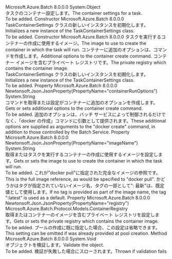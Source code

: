 <Type Name="TaskContainerSettings" FullName="Microsoft.Azure.Batch.Protocol.Models.TaskContainerSettings">
  <TypeSignature Language="C#" Value="public class TaskContainerSettings" />
  <TypeSignature Language="ILAsm" Value=".class public auto ansi beforefieldinit TaskContainerSettings extends System.Object" />
  <TypeSignature Language="DocId" Value="T:Microsoft.Azure.Batch.Protocol.Models.TaskContainerSettings" />
  <TypeSignature Language="VB.NET" Value="Public Class TaskContainerSettings" />
  <TypeSignature Language="F#" Value="type TaskContainerSettings = class" />
  <AssemblyInfo>
    <AssemblyName>Microsoft.Azure.Batch</AssemblyName>
    <AssemblyVersion>8.0.0.0</AssemblyVersion>
  </AssemblyInfo>
  <Base>
    <BaseTypeName>System.Object</BaseTypeName>
  </Base>
  <Interfaces />
  <Docs>
    <summary>
            <span data-ttu-id="8bc61-101">タスクのコンテナー設定します。</span><span class="sxs-lookup"><span data-stu-id="8bc61-101">The container settings for a task.</span></span>
            </summary>
    <remarks>To be added.</remarks>
  </Docs>
  <Members>
    <Member MemberName=".ctor">
      <MemberSignature Language="C#" Value="public TaskContainerSettings ();" />
      <MemberSignature Language="ILAsm" Value=".method public hidebysig specialname rtspecialname instance void .ctor() cil managed" />
      <MemberSignature Language="DocId" Value="M:Microsoft.Azure.Batch.Protocol.Models.TaskContainerSettings.#ctor" />
      <MemberSignature Language="VB.NET" Value="Public Sub New ()" />
      <MemberType>Constructor</MemberType>
      <AssemblyInfo>
        <AssemblyName>Microsoft.Azure.Batch</AssemblyName>
        <AssemblyVersion>8.0.0.0</AssemblyVersion>
      </AssemblyInfo>
      <Parameters />
      <Docs>
        <summary>
            <span data-ttu-id="8bc61-102">TaskContainerSettings クラスの新しいインスタンスを初期化します。</span><span class="sxs-lookup"><span data-stu-id="8bc61-102">Initializes a new instance of the TaskContainerSettings class.</span></span>
            </summary>
        <remarks>To be added.</remarks>
      </Docs>
    </Member>
    <Member MemberName=".ctor">
      <MemberSignature Language="C#" Value="public TaskContainerSettings (string imageName, string containerRunOptions = null, Microsoft.Azure.Batch.Protocol.Models.ContainerRegistry registry = null);" />
      <MemberSignature Language="ILAsm" Value=".method public hidebysig specialname rtspecialname instance void .ctor(string imageName, string containerRunOptions, class Microsoft.Azure.Batch.Protocol.Models.ContainerRegistry registry) cil managed" />
      <MemberSignature Language="DocId" Value="M:Microsoft.Azure.Batch.Protocol.Models.TaskContainerSettings.#ctor(System.String,System.String,Microsoft.Azure.Batch.Protocol.Models.ContainerRegistry)" />
      <MemberSignature Language="VB.NET" Value="Public Sub New (imageName As String, Optional containerRunOptions As String = null, Optional registry As ContainerRegistry = null)" />
      <MemberSignature Language="F#" Value="new Microsoft.Azure.Batch.Protocol.Models.TaskContainerSettings : string * string * Microsoft.Azure.Batch.Protocol.Models.ContainerRegistry -&gt; Microsoft.Azure.Batch.Protocol.Models.TaskContainerSettings" Usage="new Microsoft.Azure.Batch.Protocol.Models.TaskContainerSettings (imageName, containerRunOptions, registry)" />
      <MemberType>Constructor</MemberType>
      <AssemblyInfo>
        <AssemblyName>Microsoft.Azure.Batch</AssemblyName>
        <AssemblyVersion>8.0.0.0</AssemblyVersion>
      </AssemblyInfo>
      <Parameters>
        <Parameter Name="imageName" Type="System.String" />
        <Parameter Name="containerRunOptions" Type="System.String" />
        <Parameter Name="registry" Type="Microsoft.Azure.Batch.Protocol.Models.ContainerRegistry" />
      </Parameters>
      <Docs>
        <param name="imageName"><span data-ttu-id="8bc61-103">タスクを実行するコンテナーの作成に使用するイメージ。</span><span class="sxs-lookup"><span data-stu-id="8bc61-103">The image to use to create the container in which the task will run.</span></span></param>
        <param name="containerRunOptions"><span data-ttu-id="8bc61-104">コンテナーに追加のオプションは、コマンドを作成します。</span><span class="sxs-lookup"><span data-stu-id="8bc61-104">Additional options to the container create command.</span></span></param>
        <param name="registry"><span data-ttu-id="8bc61-105">コンテナー イメージを含むプライベート レジストリです。</span><span class="sxs-lookup"><span data-stu-id="8bc61-105">The private registry which contains the container image.</span></span></param>
        <summary>
            <span data-ttu-id="8bc61-106">TaskContainerSettings クラスの新しいインスタンスを初期化します。</span><span class="sxs-lookup"><span data-stu-id="8bc61-106">Initializes a new instance of the TaskContainerSettings class.</span></span>
            </summary>
        <remarks>To be added.</remarks>
      </Docs>
    </Member>
    <Member MemberName="ContainerRunOptions">
      <MemberSignature Language="C#" Value="public string ContainerRunOptions { get; set; }" />
      <MemberSignature Language="ILAsm" Value=".property instance string ContainerRunOptions" />
      <MemberSignature Language="DocId" Value="P:Microsoft.Azure.Batch.Protocol.Models.TaskContainerSettings.ContainerRunOptions" />
      <MemberSignature Language="VB.NET" Value="Public Property ContainerRunOptions As String" />
      <MemberSignature Language="F#" Value="member this.ContainerRunOptions : string with get, set" Usage="Microsoft.Azure.Batch.Protocol.Models.TaskContainerSettings.ContainerRunOptions" />
      <MemberType>Property</MemberType>
      <AssemblyInfo>
        <AssemblyName>Microsoft.Azure.Batch</AssemblyName>
        <AssemblyVersion>8.0.0.0</AssemblyVersion>
      </AssemblyInfo>
      <Attributes>
        <Attribute>
          <AttributeName>Newtonsoft.Json.JsonProperty(PropertyName="containerRunOptions")</AttributeName>
        </Attribute>
      </Attributes>
      <ReturnValue>
        <ReturnType>System.String</ReturnType>
      </ReturnValue>
      <Docs>
        <summary>
            <span data-ttu-id="8bc61-107">コマンドを取得または設定がコンテナーに追加のオプションを作成します。</span><span class="sxs-lookup"><span data-stu-id="8bc61-107">Gets or sets additional options to the container create command.</span></span>
            </summary>
        <value>To be added.</value>
        <remarks>
            <span data-ttu-id="8bc61-108">追加のオプションは、バッチ サービスによって制御されるだけでなく、「docker の作成」コマンドに引数として提供されます。</span><span class="sxs-lookup"><span data-stu-id="8bc61-108">These additional options are supplied as arguments to the "docker create" command, in addition to those controlled by the Batch Service.</span></span>
            </remarks>
      </Docs>
    </Member>
    <Member MemberName="ImageName">
      <MemberSignature Language="C#" Value="public string ImageName { get; set; }" />
      <MemberSignature Language="ILAsm" Value=".property instance string ImageName" />
      <MemberSignature Language="DocId" Value="P:Microsoft.Azure.Batch.Protocol.Models.TaskContainerSettings.ImageName" />
      <MemberSignature Language="VB.NET" Value="Public Property ImageName As String" />
      <MemberSignature Language="F#" Value="member this.ImageName : string with get, set" Usage="Microsoft.Azure.Batch.Protocol.Models.TaskContainerSettings.ImageName" />
      <MemberType>Property</MemberType>
      <AssemblyInfo>
        <AssemblyName>Microsoft.Azure.Batch</AssemblyName>
        <AssemblyVersion>8.0.0.0</AssemblyVersion>
      </AssemblyInfo>
      <Attributes>
        <Attribute>
          <AttributeName>Newtonsoft.Json.JsonProperty(PropertyName="imageName")</AttributeName>
        </Attribute>
      </Attributes>
      <ReturnValue>
        <ReturnType>System.String</ReturnType>
      </ReturnValue>
      <Docs>
        <summary>
            <span data-ttu-id="8bc61-109">取得またはタスクを実行するコンテナーの作成に使用するイメージを設定します。</span><span class="sxs-lookup"><span data-stu-id="8bc61-109">Gets or sets the image to use to create the container in which the task will run.</span></span>
            </summary>
        <value>To be added.</value>
        <remarks>
            <span data-ttu-id="8bc61-110">これが"docker pull"に指定された完全なイメージの参照です。</span><span class="sxs-lookup"><span data-stu-id="8bc61-110">This is the full image reference, as would be specified to "docker pull".</span></span> <span data-ttu-id="8bc61-111">かどうかはタグが指定されていないイメージ名、タグの一部として": 最新"は、既定値として使用します。</span><span class="sxs-lookup"><span data-stu-id="8bc61-111">If no tag is provided as part of the image name, the tag ":latest" is used as a default.</span></span>
            </remarks>
      </Docs>
    </Member>
    <Member MemberName="Registry">
      <MemberSignature Language="C#" Value="public Microsoft.Azure.Batch.Protocol.Models.ContainerRegistry Registry { get; set; }" />
      <MemberSignature Language="ILAsm" Value=".property instance class Microsoft.Azure.Batch.Protocol.Models.ContainerRegistry Registry" />
      <MemberSignature Language="DocId" Value="P:Microsoft.Azure.Batch.Protocol.Models.TaskContainerSettings.Registry" />
      <MemberSignature Language="VB.NET" Value="Public Property Registry As ContainerRegistry" />
      <MemberSignature Language="F#" Value="member this.Registry : Microsoft.Azure.Batch.Protocol.Models.ContainerRegistry with get, set" Usage="Microsoft.Azure.Batch.Protocol.Models.TaskContainerSettings.Registry" />
      <MemberType>Property</MemberType>
      <AssemblyInfo>
        <AssemblyName>Microsoft.Azure.Batch</AssemblyName>
        <AssemblyVersion>8.0.0.0</AssemblyVersion>
      </AssemblyInfo>
      <Attributes>
        <Attribute>
          <AttributeName>Newtonsoft.Json.JsonProperty(PropertyName="registry")</AttributeName>
        </Attribute>
      </Attributes>
      <ReturnValue>
        <ReturnType>Microsoft.Azure.Batch.Protocol.Models.ContainerRegistry</ReturnType>
      </ReturnValue>
      <Docs>
        <summary>
            <span data-ttu-id="8bc61-112">取得またはコンテナーのイメージを含むプライベート レジストリを設定します。</span><span class="sxs-lookup"><span data-stu-id="8bc61-112">Gets or sets the private registry which contains the container image.</span></span>
            </summary>
        <value>To be added.</value>
        <remarks>
            <span data-ttu-id="8bc61-113">プールの作成に既に指定した場合、この設定は省略できます。</span><span class="sxs-lookup"><span data-stu-id="8bc61-113">This setting can be omitted if was already provided at pool creation.</span></span>
            </remarks>
      </Docs>
    </Member>
    <Member MemberName="Validate">
      <MemberSignature Language="C#" Value="public virtual void Validate ();" />
      <MemberSignature Language="ILAsm" Value=".method public hidebysig newslot virtual instance void Validate() cil managed" />
      <MemberSignature Language="DocId" Value="M:Microsoft.Azure.Batch.Protocol.Models.TaskContainerSettings.Validate" />
      <MemberSignature Language="VB.NET" Value="Public Overridable Sub Validate ()" />
      <MemberSignature Language="F#" Value="abstract member Validate : unit -&gt; unit&#xA;override this.Validate : unit -&gt; unit" Usage="taskContainerSettings.Validate " />
      <MemberType>Method</MemberType>
      <AssemblyInfo>
        <AssemblyName>Microsoft.Azure.Batch</AssemblyName>
        <AssemblyVersion>8.0.0.0</AssemblyVersion>
      </AssemblyInfo>
      <ReturnValue>
        <ReturnType>System.Void</ReturnType>
      </ReturnValue>
      <Parameters />
      <Docs>
        <summary>
            <span data-ttu-id="8bc61-114">オブジェクトを検証します。</span><span class="sxs-lookup"><span data-stu-id="8bc61-114">Validate the object.</span></span>
            </summary>
        <remarks>To be added.</remarks>
        <exception cref="T:Microsoft.Rest.ValidationException">
            <span data-ttu-id="8bc61-115">検証が失敗した場合にスローされます。</span><span class="sxs-lookup"><span data-stu-id="8bc61-115">Thrown if validation fails</span></span>
            </exception>
      </Docs>
    </Member>
  </Members>
</Type>